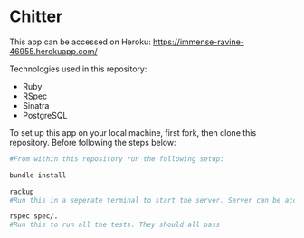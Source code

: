 Chitter
=================
This app can be accessed on Heroku: https://immense-ravine-46955.herokuapp.com/

Technologies used in this repository:

* Ruby
* RSpec
* Sinatra
* PostgreSQL

To set up this app on your local machine, first fork, then clone this repository. Before following the steps below:
```bash
#From within this repository run the following setup:

bundle install

rackup
#Run this in a seperate terminal to start the server. Server can be accessed on localhost:9292

rspec spec/.
#Run this to run all the tests. They should all pass
```